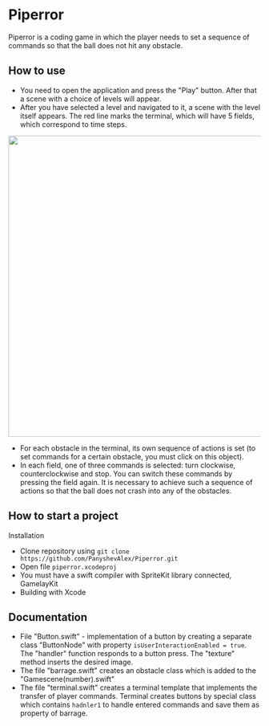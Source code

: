 # Piperror

Piperror is a coding game in which the player needs to set a sequence of commands so that the ball does not hit any obstacle.

## How to use

- You need to open the application and press the "Play" button. After that a scene with a choice of levels will appear.
- After you have selected a level and navigated to it, a scene with the level itself appears. The red line marks the terminal, which will have 5 fields, which correspond to time steps.

<img src="https://github.com/PanyshevAlex/Piperror/blob/master/pics/terminal.png?raw=true" height="600"/>

- For each obstacle in the terminal, its own sequence of actions is set (to set commands for a certain obstacle, you must click on this object).
- In each field, one of three commands is selected: turn clockwise, counterclockwise and stop. You can switch these commands by pressing the field again. It is necessary to achieve such a sequence of actions so that the ball does not crash into any of the obstacles.

## How to start a project

Installation
- Clone repository using ```git clone https://github.com/PanyshevAlex/Piperror.git```
- Open file ```piperror.xcodeproj```
- You must have a swift compiler with SpriteKit library connected, GamelayKit
- Building with Xcode

## Documentation

- File "Button.swift" - implementation of a button by creating a separate class "ButtonNode" with property ```isUserInteractionEnabled = true```. The "handler" function responds to a button press. The "texture" method inserts the desired image. 
- The file "barrage.swift" creates an obstacle class which is added to the "Gamescene(number).swift"
- The file "terminal.swift" creates a terminal template that implements the transfer of player commands. Terminal creates buttons by special class which contains ```hadnler1``` to handle entered commands and save them as property of barrage.
